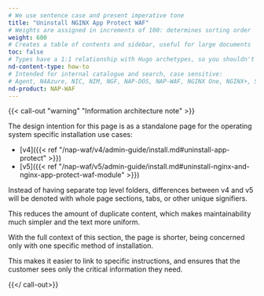 ```yaml
---
# We use sentence case and present imperative tone
title: "Uninstall NGINX App Protect WAF"
# Weights are assigned in increments of 100: determines sorting order
weight: 600
# Creates a table of contents and sidebar, useful for large documents
toc: false
# Types have a 1:1 relationship with Hugo archetypes, so you shouldn't need to change this
nd-content-type: how-to
# Intended for internal catalogue and search, case sensitive:
# Agent, N4Azure, NIC, NIM, NGF, NAP-DOS, NAP-WAF, NGINX One, NGINX+, Solutions, Unit
nd-product: NAP-WAF
---
```


{{< call-out "warning" "Information architecture note" >}}

The design intention for this page is as a standalone page for the operating system specific installation use cases:

- [v4]({{< ref "/nap-waf/v4/admin-guide/install.md#uninstall-app-protect" >}})
- [v5]({{< ref "/nap-waf/v5/admin-guide/install.md#uninstall-nginx-and-nginx-app-protect-waf-module" >}})

Instead of having separate top level folders, differences between v4 and v5 will be denoted with whole page sections, tabs, or other unique signifiers.

This reduces the amount of duplicate content, which makes maintainability much simpler and the text more uniform.

With the full context of this section, the page is shorter, being concerned only with one specific method of installation.

This makes it easier to link to specific instructions, and ensures that the customer sees only the critical information they need.

{{</ call-out>}}